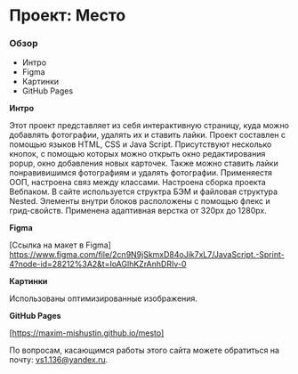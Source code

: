 # Проект: Место

### Обзор
* Интро
* Figma
* Картинки
* GitHub Pages

**Интро**

Этот проект представляет из себя интерактивную страницу, куда можно добавлять фотографии, удалять их и ставить лайки.
Проект составлен с помощью языков HTML, CSS и Java Script.
Присутствуют несколько кнопок, с помощью которых можно открыть окно редактирования popup,
окно добавления новых карточек. Также можно ставить лайки понравивишимся фотографиям и удалять фотографии.
Применяестя ООП, настроена связ между классами. Настроена сборка проекта Вебпаком.
В сайте используется структра БЭМ и файловая структура  Nested.
Элементы внутри блоков расположены с помощью флекс и грид-свойств.
Применена адаптивная верстка от 320px до 1280px.

**Figma**

[Ссылка на макет в Figma]
https://www.figma.com/file/2cn9N9jSkmxD84oJik7xL7/JavaScript.-Sprint-4?node-id=28212%3A2&t=IoAGlhKZrAnhDRIv-0

**Картинки**

Использованы оптимизированные изображения.

**GitHub Pages**

[https://maxim-mishustin.github.io/mesto]


По вопросам, касающимся работы этого сайта можете обратиться на почту: vs1.136@yandex.ru.